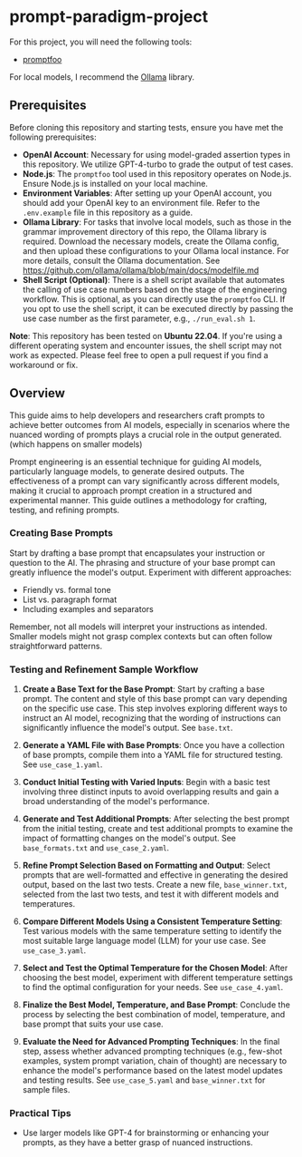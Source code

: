 # prompt-paradigm-project

For this project, you will need the following tools:
- [promptfoo](https://github.com/promptfoo/promptfoo)

For local models, I recommend the [Ollama](https://ollama.com/) library.

## Prerequisites

Before cloning this repository and starting tests, ensure you have met the following prerequisites:

- **OpenAI Account**: Necessary for using model-graded assertion types in this repository. We utilize GPT-4-turbo to grade the output of test cases.
- **Node.js**: The `promptfoo` tool used in this repository operates on Node.js. Ensure Node.js is installed on your local machine.
- **Environment Variables**: After setting up your OpenAI account, you should add your OpenAI key to an environment file. Refer to the `.env.example` file in this repository as a guide.
- **Ollama Library**: For tasks that involve local models, such as those in the grammar improvement directory of this repo, the Ollama library is required. Download the necessary models, create the Ollama config, and then upload these configurations to your Ollama local instance. For more details, consult the Ollama documentation. See https://github.com/ollama/ollama/blob/main/docs/modelfile.md
- **Shell Script (Optional)**: There is a shell script available that automates the calling of use case numbers based on the stage of the engineering workflow. This is optional, as you can directly use the `promptfoo` CLI. If you opt to use the shell script, it can be executed directly by passing the use case number as the first parameter, e.g., `./run_eval.sh 1`.

**Note**: This repository has been tested on **Ubuntu 22.04**. If you're using a different operating system and encounter issues, the shell script may not work as expected. Please feel free to open a pull request if you find a workaround or fix.


## Overview
This guide aims to help developers and researchers craft prompts to achieve better outcomes from AI models, especially in scenarios where the nuanced wording of prompts plays a crucial role in the output generated. (which happens on smaller models)

Prompt engineering is an essential technique for guiding AI models, particularly language models, to generate desired outputs. The effectiveness of a prompt can vary significantly across different models, making it crucial to approach prompt creation in a structured and experimental manner. This guide outlines a methodology for crafting, testing, and refining prompts.

### Creating Base Prompts
Start by drafting a base prompt that encapsulates your instruction or question to the AI. The phrasing and structure of your base prompt can greatly influence the model's output. Experiment with different approaches:

- Friendly vs. formal tone
- List vs. paragraph format
- Including examples and separators

Remember, not all models will interpret your instructions as intended. Smaller models might not grasp complex contexts but can often follow straightforward patterns.

### Testing and Refinement Sample Workflow
1. **Create a Base Text for the Base Prompt**: Start by crafting a base prompt. The content and style of this base prompt can vary depending on the specific use case. This step involves exploring different ways to instruct an AI model, recognizing that the wording of instructions can significantly influence the model's output. See `base.txt`.
    
2. **Generate a YAML File with Base Prompts**: Once you have a collection of base prompts, compile them into a YAML file for structured testing. See `use_case_1.yaml`.
    
3. **Conduct Initial Testing with Varied Inputs**: Begin with a basic test involving three distinct inputs to avoid overlapping results and gain a broad understanding of the model's performance.
    
4. **Generate and Test Additional Prompts**: After selecting the best prompt from the initial testing, create and test additional prompts to examine the impact of formatting changes on the model's output. See `base_formats.txt` and `use_case_2.yaml`.
    
5. **Refine Prompt Selection Based on Formatting and Output**: Select prompts that are well-formatted and effective in generating the desired output, based on the last two tests. Create a new file, `base_winner.txt`, selected from the last two tests, and test it with different models and temperatures.
    
6. **Compare Different Models Using a Consistent Temperature Setting**: Test various models with the same temperature setting to identify the most suitable large language model (LLM) for your use case. See `use_case_3.yaml`.
    
7. **Select and Test the Optimal Temperature for the Chosen Model**: After choosing the best model, experiment with different temperature settings to find the optimal configuration for your needs. See `use_case_4.yaml`.
    
8. **Finalize the Best Model, Temperature, and Base Prompt**: Conclude the process by selecting the best combination of model, temperature, and base prompt that suits your use case.
    
9. **Evaluate the Need for Advanced Prompting Techniques**: In the final step, assess whether advanced prompting techniques (e.g., few-shot examples, system prompt variation, chain of thought) are necessary to enhance the model's performance based on the latest model updates and testing results. See `use_case_5.yaml` and `base_winner.txt` for sample files.

### Practical Tips
- Use larger models like GPT-4 for brainstorming or enhancing your prompts, as they have a better grasp of nuanced instructions.